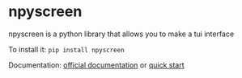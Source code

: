 # npyscreen

npyscreen is a python library that allows you to make a tui interface

To install it: <code>pip install npyscreen</code>

Documentation: [official documentation](https://npyscreen.readthedocs.io/) or [quick start](https://medium.com/@ValTron/create-tui-on-python-71377849879d)
